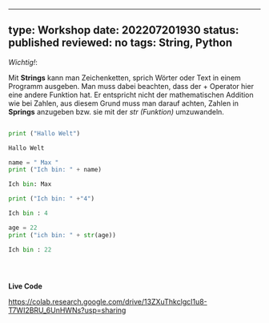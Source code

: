 
---
type: Workshop
date:  202207201930
status: published
reviewed: no
tags: String, Python
---

*Wichtig!*: 

Mit **Strings** kann man Zeichenketten, sprich Wörter oder Text in einem Programm ausgeben. Man muss dabei beachten, dass der + Operator hier eine andere Funktion hat. Er entspricht  nicht der mathematischen Addition wie bei Zahlen, aus diesem Grund muss man darauf achten, Zahlen in **Springs** anzugeben bzw. sie mit der *str (Funktion)* umzuwandeln.



```python

print ("Hallo Welt")

Hallo Welt

name = " Max "
print ("Ich bin: " + name)

Ich bin: Max

print ("Ich bin: " +"4")

Ich bin : 4

age = 22
print ("ich bin: " + str(age))

Ich bin : 22





```
**Live Code**

https://colab.research.google.com/drive/13ZXuThkclgcI1u8-T7WI2BRU_6UnHWNs?usp=sharing







